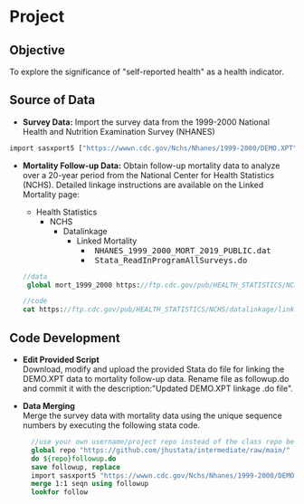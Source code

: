 # Project

## Objective
To explore the significance of "self-reported health" as a health indicator. 

## Source of Data
- **Survey Data:**
Import the survey data from the 1999-2000 National Health and Nutrition Examination Survey (NHANES)

```stata
import sasxport5 ["https://wwwn.cdc.gov/Nchs/Nhanes/1999-2000/DEMO.XPT"]{.my-color}, clear
```
- **Mortality Follow-up Data:**
Obtain follow-up mortality data to analyze over a 20-year period from the National Center for Health Statistics (NCHS). Detailed linkage instructions are available on the Linked Mortality page:
  - Health Statistics
      - NCHS
          - Datalinkage
              - Linked Mortality
                  - &nbsp; <kbd>NHANES_1999_2000_MORT_2019_PUBLIC.dat</kbd> &nbsp;
                  - &nbsp; <kbd>Stata_ReadInProgramAllSurveys.do</kbd> &nbsp;


              
  ```stata           
  //data
   global mort_1999_2000 https://ftp.cdc.gov/pub/HEALTH_STATISTICS/NCHS/datalinkage/linked_mortality/NHANES_1999_2000_MORT_2019_PUBLIC.dat

  //code
  cat https://ftp.cdc.gov/pub/HEALTH_STATISTICS/NCHS/datalinkage/linked_mortality/Stata_ReadInProgramAllSurveys.do
  ```
  
## Code Development
  - **Edit Provided Script** <br />
    Download, modify and upload the provided Stata do file for linking the DEMO.XPT data to mortality follow-up data. Rename file as followup.do and commit it with the       description:"Updated DEMO.XPT linkage .do file".
  - **Data Merging** <br />
    Merge the survey data with mortality data using the unique sequence numbers by executing the following stata code.

    ```stata
      //use your own username/project repo instead of the class repo below
      global repo "https://github.com/jhustata/intermediate/raw/main/"
      do ${repo}followup.do
      save followup, replace 
      import sasxport5 "https://wwwn.cdc.gov/Nchs/Nhanes/1999-2000/DEMO.XPT", clear
      merge 1:1 seqn using followup
      lookfor follow
    ```
